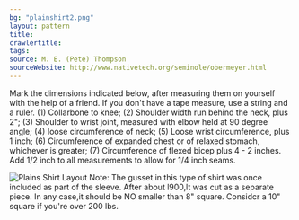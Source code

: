 ```yaml
---
bg: "plainshirt2.png"
layout: pattern
title: 
crawlertitle: 
tags: 
source: M. E. (Pete) Thompson 
sourceWebsite: http://www.nativetech.org/seminole/obermeyer.html
---
```


Mark the dimensions indicated below, after
measuring them on yourself with the help of a friend. If you don't have
a tape measure, use a string and a ruler. (1) Collarbone to knee; (2)
Shoulder width run behind the neck, plus 2"; (3) Shoulder to wrist
joint, measured with elbow held at 90 degree angle; (4) Ioose
circumference of neck; (5) Loose wrist circumference, plus 1 inch; (6)
Circumference of expanded chest or of relaxed stomach, whichever is
greater; (7) Circumference of flexed bicep plus 4 - 2 inches. Add 1/2
inch to all measurements to allow for 1/4 inch seams.

 ![Plains Shirt Layout]({{site.url}}/{{site.baseurl}}/assets/images/plainshirtdiag1.png)
Note: The gusset in this type of shirt was once
included as part of the sleeve. After about l900,lt was cut as a
separate piece. In any case,it should be NO smaller than 8" square.
Considcr a 10" square if you're over 200 lbs.
